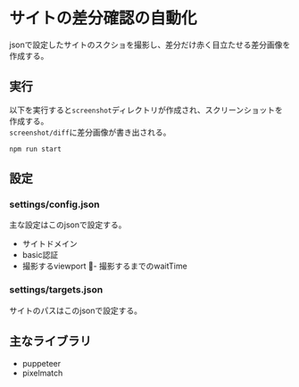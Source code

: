 # サイトの差分確認の自動化
jsonで設定したサイトのスクショを撮影し、差分だけ赤く目立たせる差分画像を作成する。

## 実行
以下を実行すると`screenshot`ディレクトリが作成され、スクリーンショットを作成する。  
`screenshot/diff`に差分画像が書き出される。
```
npm run start
```

## 設定
### settings/config.json
主な設定はこのjsonで設定する。  
- サイトドメイン
- basic認証
- 撮影するviewport
- 撮影するまでのwaitTime

### settings/targets.json
サイトのパスはこのjsonで設定する。  

## 主なライブラリ
- puppeteer
- pixelmatch

